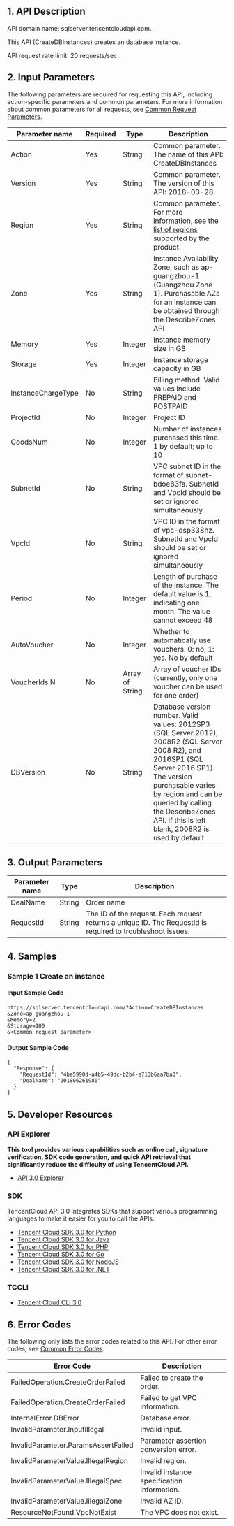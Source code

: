 ## 1. API Description

API domain name: sqlserver.tencentcloudapi.com.

This API (CreateDBInstances) creates an database instance.

API request rate limit: 20 requests/sec.



## 2. Input Parameters

The following parameters are required for requesting this API, including action-specific parameters and common parameters. For more information about common parameters for all requests, see [Common Request Parameters](/document/api/238/19930).

| Parameter name | Required | Type | Description |
|---------|---------|---------|---------|
| Action | Yes | String | Common parameter. The name of this API: CreateDBInstances |
| Version | Yes | String | Common parameter. The version of this API: 2018-03-28 |
| Region | Yes | String | Common parameter. For more information, see the [list of regions](/document/api/238/19930#.E5.9C.B0.E5.9F.9F.E5.88.97.E8.A1.A8) supported by the product. |
| Zone | Yes | String | Instance Availability Zone, such as ap-guangzhou-1 (Guangzhou Zone 1). Purchasable AZs for an instance can be obtained through the DescribeZones API |
| Memory | Yes | Integer | Instance memory size in GB |
| Storage | Yes | Integer | Instance storage capacity in GB |
| InstanceChargeType | No | String | Billing method. Valid values include PREPAID and POSTPAID |
| ProjectId | No | Integer | Project ID |
| GoodsNum | No | Integer | Number of instances purchased this time. 1 by default; up to 10 |
| SubnetId | No | String | VPC subnet ID in the format of subnet-bdoe83fa. SubnetId and VpcId should be set or ignored simultaneously |
| VpcId | No| String | VPC ID in the format of vpc-dsp338hz. SubnetId and VpcId should be set or ignored simultaneously |
| Period | No | Integer | Length of purchase of the instance. The default value is 1, indicating one month. The value cannot exceed 48 |
| AutoVoucher | No | Integer | Whether to automatically use vouchers. 0: no, 1: yes. No by default |
| VoucherIds.N | No | Array of String | Array of voucher IDs (currently, only one voucher can be used for one order) |
| DBVersion | No | String | Database version number. Valid values: 2012SP3 (SQL Server 2012), 2008R2 (SQL Server 2008 R2), and 2016SP1 (SQL Server 2016 SP1). The version purchasable varies by region and can be queried by calling the DescribeZones API. If this is left blank, 2008R2 is used by default |

## 3. Output Parameters

| Parameter name | Type | Description |
|---------|---------|---------|
| DealName | String | Order name |
| RequestId | String | The ID of the request. Each request returns a unique ID. The RequestId is required to troubleshoot issues. |

## 4. Samples

### Sample 1 Create an instance

#### Input Sample Code

```
https://sqlserver.tencentcloudapi.com/?Action=CreateDBInstances
&Zone=ap-guangzhou-1
&Memory=2
&Storage=100
&<Common request parameter>
```

#### Output Sample Code

```
{
  "Response": {
    "RequestId": "4be5990d-a4b5-49dc-b2b4-e713b6aa7ba3",
    "DealName": "201806261980"
  }
}
```


## 5. Developer Resources

### API Explorer

**This tool provides various capabilities such as online call, signature verification, SDK code generation, and quick API retrieval that significantly reduce the difficulty of using TencentCloud API.**

* [API 3.0 Explorer](https://console.cloud.tencent.com/api/explorer?Product=sqlserver&Version=2018-03-28&Action=CreateDBInstances)

### SDK

TencentCloud API 3.0 integrates SDKs that support various programming languages to make it easier for you to call the APIs.

* [Tencent Cloud SDK 3.0 for Python](https://github.com/TencentCloud/tencentcloud-sdk-python)
* [Tencent Cloud SDK 3.0 for Java](https://github.com/TencentCloud/tencentcloud-sdk-java)
* [Tencent Cloud SDK 3.0 for PHP](https://github.com/TencentCloud/tencentcloud-sdk-php)
* [Tencent Cloud SDK 3.0 for Go](https://github.com/TencentCloud/tencentcloud-sdk-go)
* [Tencent Cloud SDK 3.0 for NodeJS](https://github.com/TencentCloud/tencentcloud-sdk-nodejs)
* [Tencent Cloud SDK 3.0 for .NET](https://github.com/TencentCloud/tencentcloud-sdk-dotnet)

### TCCLI

* [Tencent Cloud CLI 3.0](https://cloud.tencent.com/document/product/440/6176)

## 6. Error Codes

The following only lists the error codes related to this API. For other error codes, see [Common Error Codes](/document/api/238/15694#.E5.85.AC.E5.85.B1.E9.94.99.E8.AF.AF.E7.A0.81).

| Error Code | Description |
|---------|---------|
| FailedOperation.CreateOrderFailed | Failed to create the order. |
| FailedOperation.CreateOrderFailed | Failed to get VPC information. |
| InternalError.DBError | Database error. |
| InvalidParameter.InputIllegal | Invalid input. |
| InvalidParameter.ParamsAssertFailed | Parameter assertion conversion error. |
| InvalidParameterValue.IllegalRegion | Invalid region. |
| InvalidParameterValue.IllegalSpec | Invalid instance specification information. |
| InvalidParameterValue.IllegalZone | Invalid AZ ID. |
| ResourceNotFound.VpcNotExist | The VPC does not exist. |
